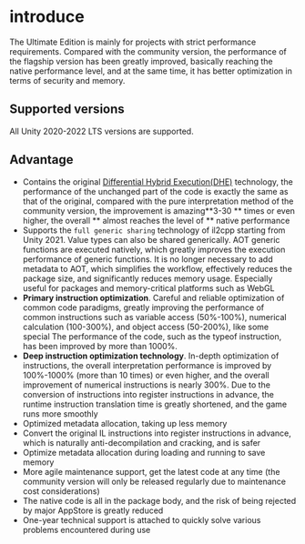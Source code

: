 # introduce

The Ultimate Edition is mainly for projects with strict performance requirements. Compared with the community version, the performance of the flagship version has been greatly improved, basically reaching the native performance level, and at the same time, it has better optimization in terms of security and memory.

## Supported versions

All Unity 2020-2022 LTS versions are supported.

## Advantage

- Contains the original [Differential Hybrid Execution(DHE)](../differentialhybridexecution) technology, the performance of the unchanged part of the code is exactly the same as that of the original, compared with the pure interpretation method of the community version, the improvement is amazing**3-30 ** times or even higher, the overall ** almost reaches the level of ** native performance
- Supports the `full generic sharing` technology of il2cpp starting from Unity 2021. Value types can also be shared generically. AOT generic functions are executed natively, which greatly improves the execution performance of generic functions. It is no longer necessary to add metadata to AOT, which simplifies the workflow, effectively reduces the package size, and significantly reduces memory usage. Especially useful for packages and memory-critical platforms such as WebGL
- **Primary instruction optimization**. Careful and reliable optimization of common code paradigms, greatly improving the performance of common instructions such as variable access (50%-100%), numerical calculation (100-300%), and object access (50-200%), like some special The performance of the code, such as the typeof instruction, has been improved by more than 1000%.
- **Deep instruction optimization technology**. In-depth optimization of instructions, the overall interpretation performance is improved by 100%-1000% (more than 10 times) or even higher, and the overall improvement of numerical instructions is nearly 300%. Due to the conversion of instructions into register instructions in advance, the runtime instruction translation time is greatly shortened, and the game runs more smoothly
- Optimized metadata allocation, taking up less memory
- Convert the original IL instructions into register instructions in advance, which is naturally anti-decompilation and cracking, and is safer
- Optimize metadata allocation during loading and running to save memory
- More agile maintenance support, get the latest code at any time (the community version will only be released regularly due to maintenance cost considerations)
- The native code is all in the package body, and the risk of being rejected by major AppStore is greatly reduced
- One-year technical support is attached to quickly solve various problems encountered during use